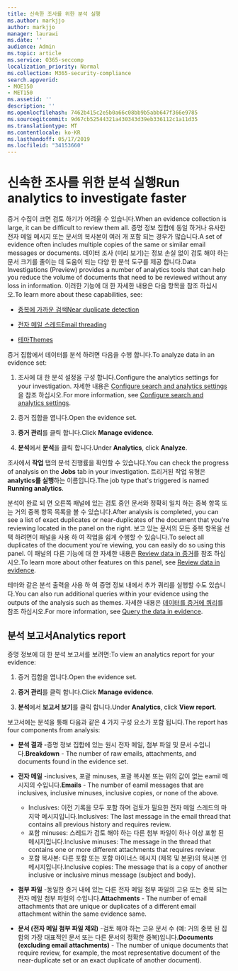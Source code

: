 ```yaml
---
title: 신속한 조사를 위한 분석 실행
ms.author: markjjo
author: markjjo
manager: laurawi
ms.date: ''
audience: Admin
ms.topic: article
ms.service: O365-seccomp
localization_priority: Normal
ms.collection: M365-security-compliance
search.appverid:
- MOE150
- MET150
ms.assetid: ''
description: ''
ms.openlocfilehash: 7462b415c2e5b0a66c08bb9b5abb647f366e9785
ms.sourcegitcommit: 9d67cb52544321a430343d39eb336112c1a11d35
ms.translationtype: MT
ms.contentlocale: ko-KR
ms.lasthandoff: 05/17/2019
ms.locfileid: "34153660"
---
```

# <a name="run-analytics-to-investigate-faster"></a><span data-ttu-id="433ae-102">신속한 조사를 위한 분석 실행</span><span class="sxs-lookup"><span data-stu-id="433ae-102">Run analytics to investigate faster</span></span>

<span data-ttu-id="433ae-103">증거 수집이 크면 검토 하기가 어려울 수 있습니다.</span><span class="sxs-lookup"><span data-stu-id="433ae-103">When an evidence collection is large, it can be difficult to review them all.</span></span> <span data-ttu-id="433ae-104">증명 정보 집합에 동일 하거나 유사한 전자 메일 메시지 또는 문서의 복사본이 여러 개 포함 되는 경우가 많습니다.</span><span class="sxs-lookup"><span data-stu-id="433ae-104">A set of evidence often includes multiple copies of the same or similar email messages or documents.</span></span> <span data-ttu-id="433ae-105">데이터 조사 (미리 보기)는 정보 손실 없이 검토 해야 하는 문서 크기를 줄이는 데 도움이 되는 다양 한 분석 도구를 제공 합니다.</span><span class="sxs-lookup"><span data-stu-id="433ae-105">Data Investigations (Preview) provides a number of analytics tools that can help you reduce the volume of documents that need to be reviewed without any loss in information.</span></span> <span data-ttu-id="433ae-106">이러한 기능에 대 한 자세한 내용은 다음 항목을 참조 하십시오.</span><span class="sxs-lookup"><span data-stu-id="433ae-106">To learn more about these capabilities, see:</span></span>

- [<span data-ttu-id="433ae-107">중복에 가까운 검색</span><span class="sxs-lookup"><span data-stu-id="433ae-107">Near duplicate detection</span></span>](near-duplicates.md)

- [<span data-ttu-id="433ae-108">전자 메일 스레드</span><span class="sxs-lookup"><span data-stu-id="433ae-108">Email threading</span></span>](email-threading.md)

- [<span data-ttu-id="433ae-109">테마</span><span class="sxs-lookup"><span data-stu-id="433ae-109">Themes</span></span>](themes.md)

<span data-ttu-id="433ae-110">증거 집합에서 데이터를 분석 하려면 다음을 수행 합니다.</span><span class="sxs-lookup"><span data-stu-id="433ae-110">To analyze data in an evidence set:</span></span>

1. <span data-ttu-id="433ae-111">조사에 대 한 분석 설정을 구성 합니다.</span><span class="sxs-lookup"><span data-stu-id="433ae-111">Configure the analytics settings for your investigation.</span></span> <span data-ttu-id="433ae-112">자세한 내용은 [Configure search and analytics settings](configure-search-analytics-settings.md)을 참조 하십시오.</span><span class="sxs-lookup"><span data-stu-id="433ae-112">For more information, see [Configure search and analytics settings](configure-search-analytics-settings.md).</span></span>

2. <span data-ttu-id="433ae-113">증거 집합을 엽니다.</span><span class="sxs-lookup"><span data-stu-id="433ae-113">Open the evidence set.</span></span>

3. <span data-ttu-id="433ae-114">**증거 관리**를 클릭 합니다.</span><span class="sxs-lookup"><span data-stu-id="433ae-114">Click **Manage evidence**.</span></span>

4. <span data-ttu-id="433ae-115">**분석**에서 **분석**을 클릭 합니다.</span><span class="sxs-lookup"><span data-stu-id="433ae-115">Under **Analytics**, click **Analyze**.</span></span>

<span data-ttu-id="433ae-116">조사에서 **작업** 탭의 분석 진행률을 확인할 수 있습니다.</span><span class="sxs-lookup"><span data-stu-id="433ae-116">You can check the progress of analysis on the **Jobs** tab in your investigation.</span></span> <span data-ttu-id="433ae-117">트리거된 작업 유형은 **analytics를 실행**하는 이름입니다.</span><span class="sxs-lookup"><span data-stu-id="433ae-117">The job type that's triggered is named **Running analytics**.</span></span>

 <span data-ttu-id="433ae-118">분석이 완료 되 면 오른쪽 패널에 있는 검토 중인 문서와 정확히 일치 하는 중복 항목 또는 거의 중복 항목 목록을 볼 수 있습니다.</span><span class="sxs-lookup"><span data-stu-id="433ae-118">After analysis is completed, you can see a list of exact duplicates or near-duplicates of the document that you're reviewing located in the panel on the right.</span></span> <span data-ttu-id="433ae-119">보고 있는 문서의 모든 중복 항목을 선택 하려면이 패널을 사용 하 여 작업을 쉽게 수행할 수 있습니다.</span><span class="sxs-lookup"><span data-stu-id="433ae-119">To select all duplicates of the document you're viewing, you can easily do so using this panel.</span></span> <span data-ttu-id="433ae-120">이 패널의 다른 기능에 대 한 자세한 내용은 [Review data in 증거](review-data-in-evidence.md)를 참조 하십시오.</span><span class="sxs-lookup"><span data-stu-id="433ae-120">To learn more about other features on this panel, see [Review data in evidence](review-data-in-evidence.md).</span></span> 

<span data-ttu-id="433ae-121">테마와 같은 분석 출력을 사용 하 여 증명 정보 내에서 추가 쿼리를 실행할 수도 있습니다.</span><span class="sxs-lookup"><span data-stu-id="433ae-121">You can also run additional queries within your evidence using the outputs of the analysis such as themes.</span></span> <span data-ttu-id="433ae-122">자세한 내용은 [데이터를 증거에 쿼리](evidence-query.md)를 참조 하십시오.</span><span class="sxs-lookup"><span data-stu-id="433ae-122">For more information, see [Query the data in evidence](evidence-query.md).</span></span>

## <a name="analytics-report"></a><span data-ttu-id="433ae-123">분석 보고서</span><span class="sxs-lookup"><span data-stu-id="433ae-123">Analytics report</span></span>

<span data-ttu-id="433ae-124">증명 정보에 대 한 분석 보고서를 보려면:</span><span class="sxs-lookup"><span data-stu-id="433ae-124">To view an analytics report for your evidence:</span></span>

1. <span data-ttu-id="433ae-125">증거 집합을 엽니다.</span><span class="sxs-lookup"><span data-stu-id="433ae-125">Open the evidence set.</span></span>

2. <span data-ttu-id="433ae-126">**증거 관리**를 클릭 합니다.</span><span class="sxs-lookup"><span data-stu-id="433ae-126">Click **Manage evidence**.</span></span>

3. <span data-ttu-id="433ae-127">**분석**에서 **보고서 보기**를 클릭 합니다.</span><span class="sxs-lookup"><span data-stu-id="433ae-127">Under **Analytics**, click **View report**.</span></span>

<span data-ttu-id="433ae-128">보고서에는 분석을 통해 다음과 같은 4 가지 구성 요소가 포함 됩니다.</span><span class="sxs-lookup"><span data-stu-id="433ae-128">The report has four components from analysis:</span></span>

- <span data-ttu-id="433ae-129">**분석 결과** -증명 정보 집합에 있는 원시 전자 메일, 첨부 파일 및 문서 수입니다.</span><span class="sxs-lookup"><span data-stu-id="433ae-129">**Breakdown** - The number of raw emails, attachments, and documents found in the evidence set.</span></span>

- <span data-ttu-id="433ae-130">**전자 메일** -inclusives, 포괄 minuses, 포괄 복사본 또는 위의 값이 없는 eamil 메시지의 수입니다.</span><span class="sxs-lookup"><span data-stu-id="433ae-130">**Emails** - The number of eamil messages that are inclusives, inclusive minuses, inclusive copies, or none of the above.</span></span>
   - <span data-ttu-id="433ae-131">Inclusives: 이전 기록을 모두 포함 하며 검토가 필요한 전자 메일 스레드의 마지막 메시지입니다.</span><span class="sxs-lookup"><span data-stu-id="433ae-131">Inclusives: The last message in the email thread that contains all previous history and requires review.</span></span>
   - <span data-ttu-id="433ae-132">포함 minuses: 스레드가 검토 해야 하는 다른 첨부 파일이 하나 이상 포함 된 메시지입니다.</span><span class="sxs-lookup"><span data-stu-id="433ae-132">Inclusive minuses: The message in the thread that contains one or more different attachments that requires review.</span></span>
   - <span data-ttu-id="433ae-133">포함 복사본: 다른 포함 또는 포함 마이너스 메시지 (제목 및 본문)의 복사본 인 메시지입니다.</span><span class="sxs-lookup"><span data-stu-id="433ae-133">Inclusive copies: The message that is a copy of another inclusive or inclusive minus message (subject and body).</span></span>

- <span data-ttu-id="433ae-134">**첨부 파일** -동일한 증거 내에 있는 다른 전자 메일 첨부 파일의 고유 또는 중복 되는 전자 메일 첨부 파일의 수입니다.</span><span class="sxs-lookup"><span data-stu-id="433ae-134">**Attachments** - The number of email attachments that are unique or duplicates of a different email attachment within the same evidence same.</span></span>

- <span data-ttu-id="433ae-135">**문서 (전자 메일 첨부 파일 제외)** -검토 해야 하는 고유 문서 수 (예: 거의 중복 된 집합의 가장 대표적인 문서 또는 다른 문서의 정확한 중복)입니다.</span><span class="sxs-lookup"><span data-stu-id="433ae-135">**Documents (excluding email attachments)** - The number of unique documents that require review, for example, the most representative document of the near-duplicate set or an exact duplicate of another document).</span></span>